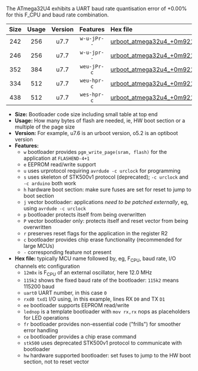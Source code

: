 The ATmega32U4 exhibits a UART baud rate quantisation error of +0.00% for this F_CPU and baud rate combination.

|Size|Usage|Version|Features|Hex file|
|:-:|:-:|:-:|:-:|:--|
|242|256|u7.7|`w-u-jPr--`|[urboot_atmega32u4_+0m9216x_+115k2_uart0_rxd2_txd3_lednop.hex](https://raw.githubusercontent.com/stefanrueger/urboot.hex/main/mcus/atmega32u4/external_oscillator/fcpu_+0m9216x/br_+115k2/urboot_atmega32u4_+0m9216x_+115k2_uart0_rxd2_txd3_lednop.hex)|
|246|256|u7.7|`w-u-jpr--`|[urboot_atmega32u4_+0m9216x_+115k2_uart0_rxd2_txd3_lednop_fr.hex](https://raw.githubusercontent.com/stefanrueger/urboot.hex/main/mcus/atmega32u4/external_oscillator/fcpu_+0m9216x/br_+115k2/urboot_atmega32u4_+0m9216x_+115k2_uart0_rxd2_txd3_lednop_fr.hex)|
|352|384|u7.7|`weu-jPr-c`|[urboot_atmega32u4_+0m9216x_+115k2_uart0_rxd2_txd3_ee_lednop_fr_ce.hex](https://raw.githubusercontent.com/stefanrueger/urboot.hex/main/mcus/atmega32u4/external_oscillator/fcpu_+0m9216x/br_+115k2/urboot_atmega32u4_+0m9216x_+115k2_uart0_rxd2_txd3_ee_lednop_fr_ce.hex)|
|334|512|u7.7|`weu-hpr-c`|[urboot_atmega32u4_+0m9216x_+115k2_uart0_rxd2_txd3_ee_lednop_fr_ce_hw.hex](https://raw.githubusercontent.com/stefanrueger/urboot.hex/main/mcus/atmega32u4/external_oscillator/fcpu_+0m9216x/br_+115k2/urboot_atmega32u4_+0m9216x_+115k2_uart0_rxd2_txd3_ee_lednop_fr_ce_hw.hex)|
|438|512|u7.7|`wes-hpr-c`|[urboot_atmega32u4_+0m9216x_+115k2_uart0_rxd2_txd3_ee_lednop_fr_ce_stk500_hw.hex](https://raw.githubusercontent.com/stefanrueger/urboot.hex/main/mcus/atmega32u4/external_oscillator/fcpu_+0m9216x/br_+115k2/urboot_atmega32u4_+0m9216x_+115k2_uart0_rxd2_txd3_ee_lednop_fr_ce_stk500_hw.hex)|

- **Size:** Bootloader code size including small table at top end
- **Usage:** How many bytes of flash are needed, ie, HW boot section or a multiple of the page size
- **Version:** For example, u7.6 is an urboot version, o5.2 is an optiboot version
- **Features:**
  + `w` bootloader provides `pgm_write_page(sram, flash)` for the application at `FLASHEND-4+1`
  + `e` EEPROM read/write support
  + `u` uses urprotocol requiring `avrdude -c urclock` for programming
  + `s` uses skeleton of STK500v1 protocol (deprecated); `-c urclock` and `-c arduino` both work
  + `h` hardware boot section: make sure fuses are set for reset to jump to boot section
  + `j` vector bootloader: applications *need to be patched externally*, eg, using `avrdude -c urclock`
  + `p` bootloader protects itself from being overwritten
  + `P` vector bootloader only: protects itself and reset vector from being overwritten
  + `r` preserves reset flags for the application in the register R2
  + `c` bootloader provides chip erase functionality (recommended for large MCUs)
  + `-` corresponding feature not present
- **Hex file:** typically MCU name followed by, eg, F<sub>CPU</sub>, baud rate, I/O channels etc configuration
  + `12m0x` is F<sub>CPU</sub> of an external oscillator, here 12.0 MHz
  + `115k2` shows the fixed baud rate of the bootloader: `115k2` means 115200 baud
  + `uart0` UART number, in this case `0`
  + `rxd0 txd1` I/O using, in this example, lines RX `D0` and TX `D1`
  + `ee` bootloader supports EEPROM read/write
  + `lednop` is a template bootloader with `mov rx,rx` nops as placeholders for LED operations
  + `fr` bootloader provides non-essential code ("frills") for smoother error handling
  + `ce` bootloader provides a chip erase command
  + `stk500` uses deprecated STK500v1 protocol to communicate with bootloader
  + `hw` hardware supported bootloader: set fuses to jump to the HW boot section, not to reset vector
